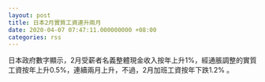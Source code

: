 ```yaml
---
layout: post
title: 日本2月實質工資連升兩月
date: 2020-04-07 07:47:11.000000000 +08:00
categories: rss
---
```


日本政府數字顯示，2月受薪者名義整體現金收入按年上升1%，經通脹調整的實質工資按年上升0.5%，連續兩月上升，不過，2月加班工資按年下跌1.2% 。
